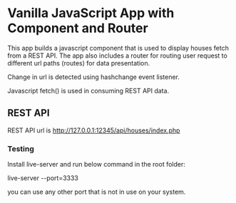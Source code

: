 # Vanilla JavaScript App with Component and Router

This app builds a javascript component that is used to display houses fetch from a REST API. The app also includes a router for routing user request to different url paths (routes) for data presentation.

Change in url is detected using hashchange event listener.

Javascript fetch() is used in consuming REST API data.

## REST API
REST API url is http://127.0.0.1:12345/api/houses/index.php

### Testing
Install live-server and run below command in the root folder:

live-server --port=3333 

you can use any other port that is not in use on your system.